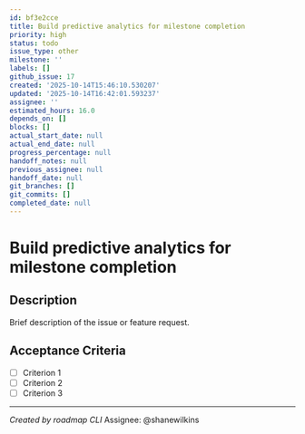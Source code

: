 ```yaml
---
id: bf3e2cce
title: Build predictive analytics for milestone completion
priority: high
status: todo
issue_type: other
milestone: ''
labels: []
github_issue: 17
created: '2025-10-14T15:46:10.530207'
updated: '2025-10-14T16:42:01.593237'
assignee: ''
estimated_hours: 16.0
depends_on: []
blocks: []
actual_start_date: null
actual_end_date: null
progress_percentage: null
handoff_notes: null
previous_assignee: null
handoff_date: null
git_branches: []
git_commits: []
completed_date: null
---
```


# Build predictive analytics for milestone completion

## Description

Brief description of the issue or feature request.

## Acceptance Criteria

- [ ] Criterion 1
- [ ] Criterion 2
- [ ] Criterion 3

---
*Created by roadmap CLI*
Assignee: @shanewilkins